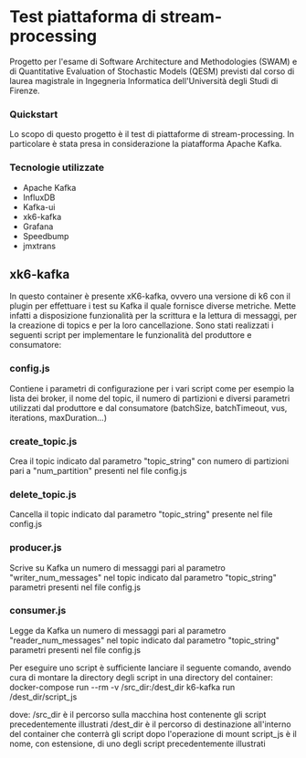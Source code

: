# Test piattaforma di stream-processing 
Progetto per l'esame di Software Architecture and Methodologies (SWAM) e di Quantitative Evaluation of Stochastic Models (QESM) previsti dal corso di laurea magistrale in Ingegneria Informatica dell'Università degli Studi di Firenze.

### Quickstart
Lo scopo di questo progetto è il test di piattaforme di stream-processing.
In particolare è stata presa in considerazione la piatafforma Apache Kafka.

### Tecnologie utilizzate
- Apache Kafka
- InfluxDB
- Kafka-ui
- xk6-kafka
- Grafana
- Speedbump
- jmxtrans

## xk6-kafka
In questo container è presente xK6-kafka, ovvero una versione di k6 con il plugin per
effettuare i test su Kafka il quale fornisce diverse metriche. Mette infatti a disposizione funzionalità
per la scrittura e la lettura di messaggi, per la creazione di topics e per la loro cancellazione.
Sono stati realizzati i seguenti script per implementare le funzionalità del produttore e consumatore:

### config.js
Contiene i parametri di configurazione per i vari script come per esempio la lista dei broker, il nome del topic, il numero di partizioni e diversi parametri utilizzati dal produttore e dal consumatore (batchSize, batchTimeout, vus, iterations, maxDuration...)

### create_topic.js
Crea il topic indicato dal parametro "topic_string" con numero di partizioni pari a  "num_partition" presenti nel file config.js

### delete_topic.js
Cancella il topic indicato dal parametro "topic_string" presente nel file config.js

### producer.js
Scrive su Kafka un numero di messaggi pari al parametro "writer_num_messages" nel topic indicato dal parametro "topic_string" parametri presenti nel file config.js

### consumer.js
Legge da Kafka un numero di messaggi pari al parametro "reader_num_messages" nel topic indicato dal parametro "topic_string" parametri presenti nel file config.js





Per eseguire uno script è sufficiente lanciare il seguente comando, avendo cura di montare la directory degli script in una directory del container:
docker-compose run --rm -v /src_dir:/dest_dir k6-kafka run /dest_dir/script_js

dove:
/src_dir  è il percorso sulla macchina host contenente gli script precedentemente illustrati
/dest_dir è il percorso di destinazione all'interno del container che conterrà gli script dopo l'operazione di mount
script_js è il nome, con estensione, di uno degli script precedentemente illustrati



